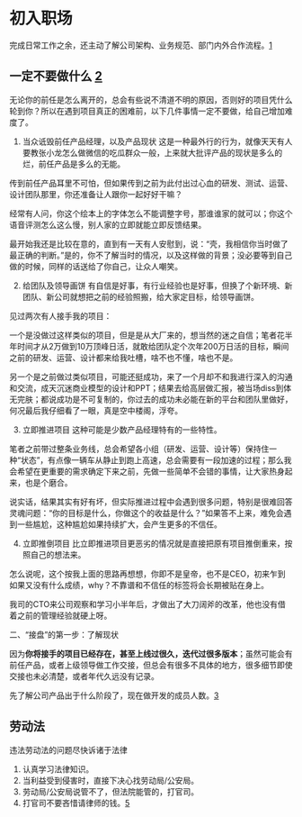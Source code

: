 # 初入职场

完成日常工作之余，还主动了解公司架构、业务规范、部门内外合作流程。[1]

## 一定不要做什么 [2]

无论你的前任是怎么离开的，总会有些说不清道不明的原因，否则好的项目凭什么轮到你？所以在遇到项目真正的困难前，以下几件事情一定不要做，给自己增加难度了。

1. 当众诋毁前任产品经理，以及产品现状
这是一种最外行的行为，就像天天有人要教张小龙怎么做微信的吃瓜群众一般，上来就大批评产品的现状是多么的烂，前任产品是多么的无能。

传到前任产品耳里不可怕，但如果传到之前为此付出过心血的研发、测试、运营、设计团队那里，你还准备让人跟你一起好好干嘛？

经常有人问，你这个绘本上的字体怎么不能调整字号，那谁谁家的就可以；你这个语音评测怎么这么慢，别人家的立即就能立即反馈结果。

最开始我还是比较在意的，直到有一天有人安慰到，说：“壳，我相信你当时做了最正确的判断。”是的，你不了解当时的情况，以及这样做的背景；没必要等到自己做的时候，同样的话送给了你自己，让众人嘲笑。

2. 给团队及领导画饼
有自信是好事，有行业经验也是好事，但换了个新环境、新团队、新公司就想把之前的经验照搬，给大家定目标，给领导画饼。

见过两次有人接手我的项目：

一个是没做过这样类似的项目，但是是从大厂来的，想当然的迷之自信；笔者花半年时间才从2万做到10万顶峰日活，就敢给团队定个次年200万日活的目标，瞬间之前的研发、运营、设计都来给我吐槽，啥不也不懂，啥也不是。

另一个是之前做过类似项目，可能还挺成功，来了一个月却不和我进行深入的沟通和交流，成天沉迷商业模型的设计和PPT；结果去给高层做汇报，被当场diss到体无完肤；都说成功是不可复制的，你过去的成功未必能在新的平台和团队里做好，何况最后我仔细看了一眼，真是空中楼阁，浮夸。

3. 立即推进项目
这种可能是少数产品经理特有的一些特性。

笔者之前带过整条业务线，总会希望各小组（研发、运营、设计等）保持住一种“状态”，有点像一辆车从静止到跑上高速，总会需要有一段加速的过程；那么我会希望在更重要的需求确定下来之前，先做一些简单不会错的事情，让大家热身起来，也是个磨合。

说实话，结果其实有好有坏，但实际推进过程中会遇到很多问题，特别是很难回答灵魂问题：“你的目标是什么，你做这个的收益是什么？”如果答不上来，难免会遇到一些尴尬，这种尴尬如果持续扩大，会产生更多的不信任。

4. 立即推倒项目
比立即推进项目更恶劣的情况就是直接把原有项目推倒重来，按照自己的想法来。

怎么说呢，这个按我上面的思路再想想，你即不是皇帝，也不是CEO，初来乍到如果又没有什么成绩，why？不靠谱和不信任的标签将会长期被贴在身上。

我司的CTO来公司观察和学习小半年后，才做出了大刀阔斧的改革，他也没有借着之前的管理经验就硬上呀。

二、“接盘”的第一步：了解现状

因为**你将接手的项目已经存在，甚至上线过很久，迭代过很多版本**；虽然可能会有前任产品，或者上级领导做工作交接，但总会有很多不具体的地方，很多细节即使交接也未必清楚，或者年代久远没有记录。

先了解公司产品出于什么阶段了，现在做开发的成员人数。[3]

## 劳动法

违法劳动法的问题尽快诉诸于法律

1. 认真学习法律知识。
1. 当利益受到侵害时，直接下决心找劳动局/公安局。
1. 劳动局/公安局说管不了，但法院能管的，打官司。
1. 打官司不要吝惜请律师的钱。[5]

[1]: https://t.qidianla.com/1166342.html
[2]: http://www.jfrcw.com/zhichang/215586.html
[3]: https://www.zhihu.com/question/38295860/answer/76188176
[4]: https://www.zhihu.com/question/426787072/answer/1888976229
[5]: https://www.zhihu.com/question/426787072/answer/1589317013
